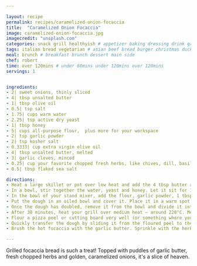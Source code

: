 ```yaml
---

layout: recipe
permalink: recipes/caramelized-onion-focaccia 
title:  "Caramelized Onion Focaccia"
image: caramelized-onion-focaccia.jpg 
imagecredit: "unsplash.com" 
categories: snack grill healthyish # appetizer baking dressing drink grill healthyish marinade oven pickling quick raw salad sandwich sauce snack soup
tags: italian bread vegetarian # asian beef bread burger christmas duck french fruit indian italian mexican nuts pasta pork poultry rice seafood thanksgiving vegetarian
meal: brunch # breakfast brunch dessert main side
chef: robert 
time: over 120mins # under 60mins under 120mins over 120mins
servings: 1 


ingredients:
- 2| sweet onions, thinly sliced
- 4| tbsp unsalted butter
- 1| tbsp olive oil
- 0.5| tsp salt
- 1.75| cups warm water
- 2.25| tsp active dry yeast
- 1| tbsp honey
- 5| cups all-purpose flour,  plus more for your workspace
- 2| tsp garlic powder
- 2| tsp kosher salt
- 0.3333| cup extra virgin olive oil
- 4| tbsp unsalted butter, melted
- 3| garlic cloves, minced
- 0.25| cup your favorite chopped fresh herbs, like chives, dill, basil, oregano, thyme
- 0.5| tbsp flaked sea salt

directions:
- Heat a large skillet or pot over low heat and add the 4 tbsp butter and 1 tbsp olive oil. Once melted, stir in the sliced onions and salt. Cook over low heat, stirring often, until the onions deeply caramelize, about 1 to 2 hours. Be sure to consistently check them and stir! While the onions are caramelizing, work on the dough.
- In a bowl, stir together the water, yeast and honey. Let it sit for 10 to 15 minutes until foamy.
- In the bowl of your stand mixer, add the flour, garlic powder, 1 tbsp of salt, 1/2 cup of olive oil and the yeast mixture. Stir, using the dough hook, until the mixture comes together. Knead it on medium-low speed for 5 to 6 minutes. If it's super sticky, sprinkle in a bit of extra flour. You want it to be silky!
- Put the dough in an oiled bowl and cover it. Place it in a warm spot and let it rise for 1 hour, or until it's doubled in size.
- Once the dough has doubled, remove it from the bowl and divide it into 4 equal pieces. Roll and press the dough out until it’s about 6 to 8 inches in length and 4 or so inches in width. Line two baking sheets with parchment paper. Sprinkle the parchment paper liberally with flour so the dough doesn’t stick too much. Place the dough pieces on the baking sheets. Press the dough to make finger marks so it looks like traditional focaccia. Place the sheets in a warm spot and to rise again for 20 to 30 minutes.
- After 30 minutes, heat your grill over medium heat – around 220°C. Melt your remaining 4 tbsp of butter and stir in the garlic cloves. Chop your favorite fresh herbs.
- Flour a pizza peel or cutting board very well (or something where you can easily slide the dough from the peel to the grill). Transfer the dough pieces one at a time to the floured peel, moving quickly so they don’t stick. Press to make more finger marks and brush with olive oil.
- Quickly transfer the dough by sliding it from the floured peel to the hot grill. Once it hits the grill, you can’t really move it without tearing the dough. Grill for 1 to 2 minutes, until the dough begins to bubble up and char. The dough can be flipped once it easily lifts from the grill. Flip the dough and grill for 1 to 2 minutes more, or again, until golden and puffed and brown. Remove the dough and place it on a baking sheet. Repeat with the remaining focaccia.
- Brush the hot focaccia with the garlic butter. Sprinkle with the herbs. Sprinkle with the flaked sea salt. Cover with the caramelized onions. Slice and serve!

--- 
```

Grilled focaccia bread is such a treat! Topped with puddles of garlic butter, fresh chopped herbs and golden, caramelized onions, it's a slice of heaven.